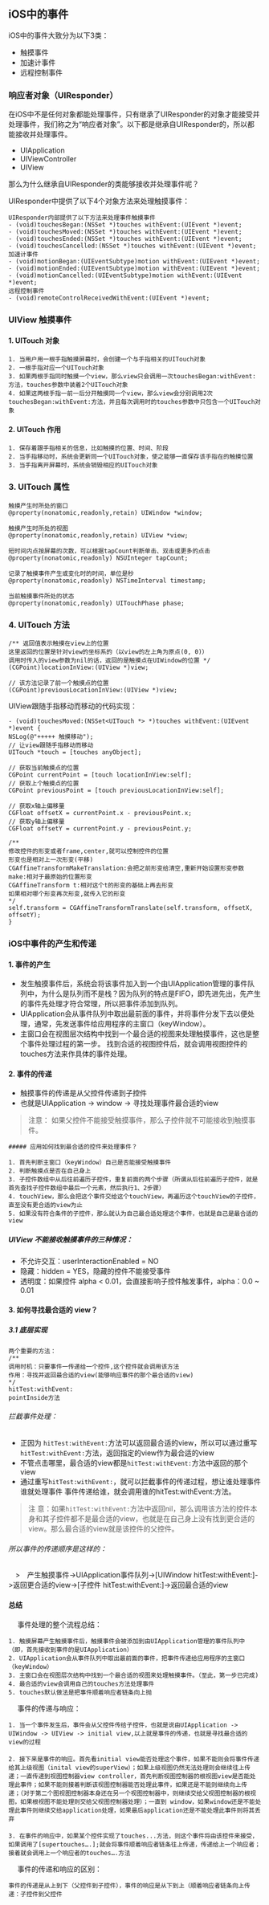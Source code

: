 ## iOS中的事件

iOS中的事件大致分为以下3类：

- 触摸事件
- 加速计事件
- 远程控制事件

### 响应者对象（UIResponder）

在iOS中不是任何对象都能处理事件，只有继承了UIResponder的对象才能接受并处理事件，我们称之为“响应者对象”。以下都是继承自UIResponder的，所以都能接收并处理事件。

- UIApplication
- UIViewController
- UIView

那么为什么继承自UIResponder的类能够接收并处理事件呢？

UIResponder中提供了以下4个对象方法来处理触摸事件：
```
UIResponder内部提供了以下方法来处理事件触摸事件
- (void)touchesBegan:(NSSet *)touches withEvent:(UIEvent *)event;
- (void)touchesMoved:(NSSet *)touches withEvent:(UIEvent *)event;
- (void)touchesEnded:(NSSet *)touches withEvent:(UIEvent *)event;
- (void)touchesCancelled:(NSSet *)touches withEvent:(UIEvent *)event;
加速计事件
- (void)motionBegan:(UIEventSubtype)motion withEvent:(UIEvent *)event;
- (void)motionEnded:(UIEventSubtype)motion withEvent:(UIEvent *)event;
- (void)motionCancelled:(UIEventSubtype)motion withEvent:(UIEvent *)event;
远程控制事件
- (void)remoteControlReceivedWithEvent:(UIEvent *)event;
```
### UIView 触摸事件

#### 1. UITouch 对象
```
1. 当用户用一根手指触摸屏幕时，会创建一个与手指相关的UITouch对象
2. 一根手指对应一个UITouch对象
3. 如果两根手指同时触摸一个view，那么view只会调用一次touchesBegan:withEvent:方法，touches参数中装着2个UITouch对象
4. 如果这两根手指一前一后分开触摸同一个view，那么view会分别调用2次touchesBegan:withEvent:方法，并且每次调用时的touches参数中只包含一个UITouch对象
```

#### 2. UITouch 作用
```
1. 保存着跟手指相关的信息，比如触摸的位置、时间、阶段
2. 当手指移动时，系统会更新同一个UITouch对象，使之能够一直保存该手指在的触摸位置
3. 当手指离开屏幕时，系统会销毁相应的UITouch对象
```

### 3. UITouch 属性
```
触摸产生时所处的窗口
@property(nonatomic,readonly,retain) UIWindow *window;

触摸产生时所处的视图
@property(nonatomic,readonly,retain) UIView *view;

短时间内点按屏幕的次数，可以根据tapCount判断单击、双击或更多的点击
@property(nonatomic,readonly) NSUInteger tapCount;

记录了触摸事件产生或变化时的时间，单位是秒
@property(nonatomic,readonly) NSTimeInterval timestamp;

当前触摸事件所处的状态
@property(nonatomic,readonly) UITouchPhase phase;
```

### 4. UITouch 方法
```
/** 返回值表示触摸在view上的位置
这里返回的位置是针对view的坐标系的（以view的左上角为原点(0, 0)）
调用时传入的view参数为nil的话，返回的是触摸点在UIWindow的位置 */
(CGPoint)locationInView:(UIView *)view;

// 该方法记录了前一个触摸点的位置
(CGPoint)previousLocationInView:(UIView *)view;
```

UIView跟随手指移动而移动的代码实现：
```
- (void)touchesMoved:(NSSet<UITouch *> *)touches withEvent:(UIEvent *)event {
NSLog(@"+++++ 触摸移动");
// 让view跟随手指移动而移动
UITouch *touch = [touches anyObject];

// 获取当前触摸点的位置
CGPoint currentPoint = [touch locationInView:self];
// 获取上个触摸点的位置
CGPoint previousPoint = [touch previousLocationInView:self];

// 获取x轴上偏移量
CGFloat offsetX = currentPoint.x - previousPoint.x;
// 获取y轴上偏移量
CGFloat offsetY = currentPoint.y - previousPoint.y;

/**
修改控件的形变或者frame,center,就可以控制控件的位置
形变也是相对上一次形变(平移)
CGAffineTransformMakeTranslation:会把之前形变给清空,重新开始设置形变参数
make:相对于最原始的位置形变
CGAffineTransform t:相对这个t的形变的基础上再去形变
如果相对哪个形变再次形变,就传入它的形变
*/
self.transform = CGAffineTransformTranslate(self.transform, offsetX, offsetY);
}
```

### iOS中事件的产生和传递

#### 1. 事件的产生

- 发生触摸事件后，系统会将该事件加入到一个由UIApplication管理的事件队列中，为什么是队列而不是栈？因为队列的特点是FIFO，即先进先出，先产生的事件先处理才符合常理，所以把事件添加到队列。
- UIApplication会从事件队列中取出最前面的事件，并将事件分发下去以便处理，通常，先发送事件给应用程序的主窗口（keyWindow）。
- 主窗口会在视图层次结构中找到一个最合适的视图来处理触摸事件，这也是整个事件处理过程的第一步。
找到合适的视图控件后，就会调用视图控件的touches方法来作具体的事件处理。

#### 2. 事件的传递

- 触摸事件的传递是从父控件传递到子控件
- 也就是UIApplication -> window -> 寻找处理事件最合适的view

> 注意： 如果父控件不能接受触摸事件，那么子控件就不可能接收到触摸事件。

```
##### 应用如何找到最合适的控件来处理事件？

1. 首先判断主窗口（keyWindow）自己是否能接受触摸事件
2. 判断触摸点是否在自己身上
3. 子控件数组中从后往前遍历子控件，重复前面的两个步骤（所谓从后往前遍历子控件，就是首先查找子控件数组中最后一个元素，然后执行1、2步骤）
4. touchView，那么会把这个事件交给这个touchView，再遍历这个touchView的子控件，直至没有更合适的view为止
5. 如果没有符合条件的子控件，那么就认为自己最合适处理这个事件，也就是自己是最合适的view

```
##### UIView 不能接收触摸事件的三种情况：
- 不允许交互：userInteractionEnabled = NO
- 隐藏：hidden = YES，隐藏的控件不能接受事件
- 透明度：如果控件 alpha < 0.01，会直接影响子控件触发事件，alpha：0.0 ~ 0.01

#### 3. 如何寻找最合适的 view？

##### 3.1 底层实现

```
两个重要的方法：
/**
调用时机：只要事件一传递给一个控件,这个控件就会调用该方法
作用：寻找并返回最合适的view(能够响应事件的那个最合适的view)
*/
hitTest:withEvent:
pointInside方法
```

###### 拦截事件处理：
- 正因为 ```hitTest:withEvent:```方法可以返回最合适的view，所以可以通过重写```hitTest:withEvent:```方法，返回指定的view作为最合适的view
- 不管点击哪里，最合适的view都是```hitTest:withEvent:```方法中返回的那个view
- 通过重写```hitTest:withEvent:```，就可以拦截事件的传递过程，想让谁处理事件谁就处理事件
事件传递给谁，就会调用谁的hitTest:withEvent:方法。

> 注 意：如果```hitTest:withEvent:```方法中返回nil，那么调用该方法的控件本身和其子控件都不是最合适的view，也就是在自己身上没有找到更合适的view。那么最合适的view就是该控件的父控件。

###### 所以事件的传递顺序是这样的：
　>　产生触摸事件->UIApplication事件队列->[UIWindow hitTest:withEvent:]->返回更合适的view->[子控件 hitTest:withEvent:]->返回最合适的view
　
　
#### 总结
　
事件处理的整个流程总结：
```
1. 触摸屏幕产生触摸事件后，触摸事件会被添加到由UIApplication管理的事件队列中（即，首先接收到事件的是UIApplication）
2. UIApplication会从事件队列中取出最前面的事件，把事件传递给应用程序的主窗口（keyWindow）
3. 主窗口会在视图层次结构中找到一个最合适的视图来处理触摸事件。（至此，第一步已完成)
4. 最合适的view会调用自己的touches方法处理事件
5. touches默认做法是把事件顺着响应者链条向上抛
```
　
事件的传递与响应：
```
1. 当一个事件发生后，事件会从父控件传给子控件，也就是说由UIApplication -> UIWindow -> UIView -> initial view,以上就是事件的传递，也就是寻找最合适的view的过程
　
2. 接下来是事件的响应。首先看initial view能否处理这个事件，如果不能则会将事件传递给其上级视图（inital view的superView）；如果上级视图仍然无法处理则会继续往上传递；一直传递到视图控制器view controller，首先判断视图控制器的根视图view是否能处理此事件；如果不能则接着判断该视图控制器能否处理此事件，如果还是不能则继续向上传 递；（对于第二个图视图控制器本身还在另一个视图控制器中，则继续交给父视图控制器的根视图，如果根视图不能处理则交给父视图控制器处理）；一直到 window，如果window还是不能处理此事件则继续交给application处理，如果最后application还是不能处理此事件则将其丢弃
　
3. 在事件的响应中，如果某个控件实现了touches...方法，则这个事件将由该控件来接受，如果调用了[supertouches….];就会将事件顺着响应者链条往上传递，传递给上一个响应者；接着就会调用上一个响应者的touches….方法
```
　
事件的传递和响应的区别：
```
事件的传递是从上到下（父控件到子控件），事件的响应是从下到上（顺着响应者链条向上传递：子控件到父控件
```
